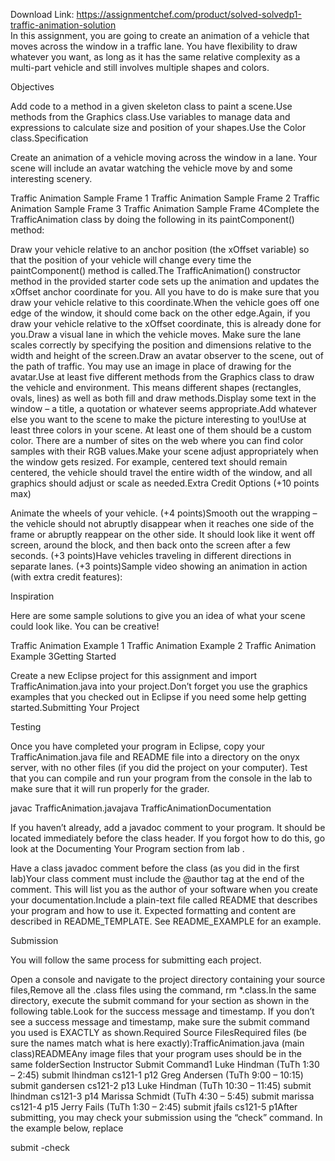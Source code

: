 Download Link: https://assignmentchef.com/product/solved-solvedp1-traffic-animation-solution
<br>
In this assignment, you are going to create an animation of a vehicle that moves across the window in a traffic lane. You have flexibility to draw whatever you want, as long as it has the same relative complexity as a multi-part vehicle and still involves multiple shapes and colors.

Objectives

Add code to a method in a given skeleton class to paint a scene.Use methods from the Graphics class.Use variables to manage data and expressions to calculate size and position of your shapes.Use the Color class.Specification

Create an animation of a vehicle moving across the window in a lane. Your scene will include an avatar watching the vehicle move by and some interesting scenery.

Traffic Animation Sample Frame 1 Traffic Animation Sample Frame 2 Traffic Animation Sample Frame 3 Traffic Animation Sample Frame 4Complete the TrafficAnimation class by doing the following in its paintComponent() method:

Draw your vehicle relative to an anchor position (the xOffset variable) so that the position of your vehicle will change every time the paintComponent() method is called.The TrafficAnimation() constructor method in the provided starter code sets up the animation and updates the xOffset anchor coordinate for you. All you have to do is make sure that you draw your vehicle relative to this coordinate.When the vehicle goes off one edge of the window, it should come back on the other edge.Again, if you draw your vehicle relative to the xOffset coordinate, this is already done for you.Draw a visual lane in which the vehicle moves. Make sure the lane scales correctly by specifying the position and dimensions relative to the width and height of the screen.Draw an avatar observer to the scene, out of the path of traffic. You may use an image in place of drawing for the avatar.Use at least five different methods from the Graphics class to draw the vehicle and environment. This means different shapes (rectangles, ovals, lines) as well as both fill and draw methods.Display some text in the window – a title, a quotation or whatever seems appropriate.Add whatever else you want to the scene to make the picture interesting to you!Use at least three colors in your scene. At least one of them should be a custom color. There are a number of sites on the web where you can find color samples with their RGB values.Make your scene adjust appropriately when the window gets resized. For example, centered text should remain centered, the vehicle should travel the entire width of the window, and all graphics should adjust or scale as needed.Extra Credit Options (+10 points max)

Animate the wheels of your vehicle. (+4 points)Smooth out the wrapping – the vehicle should not abruptly disappear when it reaches one side of the frame or abruptly reappear on the other side. It should look like it went off screen, around the block, and then back onto the screen after a few seconds. (+3 points)Have vehicles traveling in different directions in separate lanes. (+3 points)Sample video showing an animation in action (with extra credit features):

Inspiration

Here are some sample solutions to give you an idea of what your scene could look like. You can be creative!

Traffic Animation Example 1 Traffic Animation Example 2 Traffic Animation Example 3Getting Started

Create a new Eclipse project for this assignment and import TrafficAnimation.java into your project.Don’t forget you use the graphics examples that you checked out in Eclipse if you need some help getting started.Submitting Your Project

Testing

Once you have completed your program in Eclipse, copy your TrafficAnimation.java file and README file into a directory on the onyx server, with no other files (if you did the project on your computer). Test that you can compile and run your program from the console in the lab to make sure that it will run properly for the grader.

javac TrafficAnimation.javajava TrafficAnimationDocumentation

If you haven’t already, add a javadoc comment to your program. It should be located immediately before the class header. If you forgot how to do this, go look at the Documenting Your Program section from lab .

Have a class javadoc comment before the class (as you did in the first lab)Your class comment must include the @author tag at the end of the comment. This will list you as the author of your software when you create your documentation.Include a plain-text file called README that describes your program and how to use it. Expected formatting and content are described in README_TEMPLATE. See README_EXAMPLE for an example.

Submission

You will follow the same process for submitting each project.

Open a console and navigate to the project directory containing your source files,Remove all the .class files using the command, rm *.class.In the same directory, execute the submit command for your section as shown in the following table.Look for the success message and timestamp. If you don’t see a success message and timestamp, make sure the submit command you used is EXACTLY as shown.Required Source FilesRequired files (be sure the names match what is here exactly):TrafficAnimation.java (main class)READMEAny image files that your program uses should be in the same folderSection Instructor Submit Command1 Luke Hindman (TuTh 1:30 – 2:45) submit lhindman cs121-1 p12 Greg Andersen (TuTh 9:00 – 10:15) submit gandersen cs121-2 p13 Luke Hindman (TuTh 10:30 – 11:45) submit lhindman cs121-3 p14 Marissa Schmidt (TuTh 4:30 – 5:45) submit marissa cs121-4 p15 Jerry Fails (TuTh 1:30 – 2:45) submit jfails cs121-5 p1After submitting, you may check your submission using the “check” command. In the example below, replace

submit -check